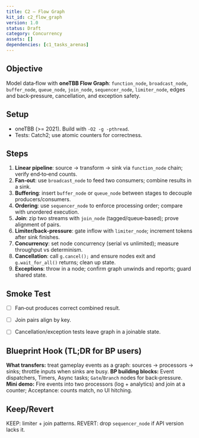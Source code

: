 ```yaml
---
title: C2 — Flow Graph
kit_id: c2_flow_graph
version: 1.0
status: Draft
category: Concurrency
assets: []
dependencies: [c1_tasks_arenas]
---
```



## Objective
Model data‑flow with **oneTBB Flow Graph**: `function_node`, `broadcast_node`, `buffer_node`, `queue_node`, `join_node`, `sequencer_node`, `limiter_node`, edges and back‑pressure, cancellation, and exception safety.


## Setup
- oneTBB (>= 2021). Build with `-O2 -g -pthread`.
- Tests: Catch2; use atomic counters for correctness.


## Steps
1) **Linear pipeline**: source → transform → sink via `function_node` chain; verify end‑to‑end counts.
2) **Fan‑out**: use `broadcast_node` to feed two consumers; combine results in a sink.
3) **Buffering**: insert `buffer_node` or `queue_node` between stages to decouple producers/consumers.
4) **Ordering**: use `sequencer_node` to enforce processing order; compare with unordered execution.
5) **Join**: zip two streams with `join_node` (tagged/queue‑based); prove alignment of pairs.
6) **Limiter/back‑pressure**: gate inflow with `limiter_node`; increment tokens after sink finishes.
7) **Concurrency**: set node concurrency (serial vs unlimited); measure throughput vs determinism.
8) **Cancellation**: call `g.cancel();` and ensure nodes exit and `g.wait_for_all()` returns; clean up state.
9) **Exceptions**: throw in a node; confirm graph unwinds and reports; guard shared state.


## Smoke Test
- [ ] Fan‑out produces correct combined result.
- [ ] Join pairs align by key.
- [ ] Cancellation/exception tests leave graph in a joinable state.


## Blueprint Hook (TL;DR for BP users)
**What transfers:** treat gameplay events as a graph: sources → processors → sinks; throttle inputs when sinks are busy.
**BP building blocks:** Event dispatchers, Timers, Async tasks; `Gate`/`Branch` nodes for back‑pressure.
**Mini demo:** Fire events into two processors (log + analytics) and join at a counter; Acceptance: counts match, no UI hitching.


## Keep/Revert
KEEP: limiter + join patterns. REVERT: drop `sequencer_node` if API version lacks it.